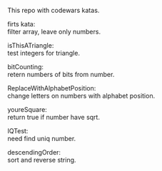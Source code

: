 This repo with codewars katas.  

firts kata:  
filter array, leave only numbers.  

isThisATriangle:  
test integers for triangle.

bitCounting:  
retern numbers of bits from number.

ReplaceWithAlphabetPosition:  
change letters on numbers with alphabet position.  

youreSquare:  
return true if number have sqrt.  

IQTest:  
need find uniq number.

descendingOrder:  
sort and reverse string.
